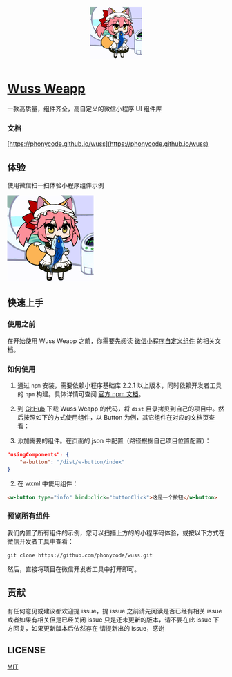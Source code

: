 <p align="center">
    <img alt="logo" src="./dist/common/image/logo.gif" width="120" style="margin-bottom: 10px;">
</p>

# [Wuss Weapp](https://github.com/phonycode/wuss)

一款高质量，组件齐全，高自定义的微信小程序 UI 组件库

### 文档

[https://phonycode.github.io/wuss](https://phonycode.github.io/wuss)

## 体验

使用微信扫一扫体验小程序组件示例

<img width="200" src="./dist/common/image/logo.gif">

## 快速上手

### 使用之前

在开始使用 Wuss Weapp 之前，你需要先阅读 [微信小程序自定义组件](https://developers.weixin.qq.com/miniprogram/dev/framework/custom-component/) 的相关文档。

### 如何使用

1. 通过 `npm` 安装，需要依赖小程序基础库 2.2.1 以上版本，同时依赖开发者工具的 `npm` 构建。具体详情可查阅 [官方 npm 文档](https://developers.weixin.qq.com/miniprogram/dev/devtools/npm.html)。

2. 到 [GitHub](https://github.com/phonycode/wuss) 下载 Wuss Weapp 的代码，将 `dist` 目录拷贝到自己的项目中。然后按照如下的方式使用组件，以 Button 为例，其它组件在对应的文档页查看：

3. 添加需要的组件。在页面的 json 中配置（路径根据自己项目位置配置）：

```json
"usingComponents": {
    "w-button": "/dist/w-button/index"
}
```

2. 在 wxml 中使用组件：

```html
<w-button type="info" bind:click="buttonClick">这是一个按钮</w-button>
```

### 预览所有组件

我们内置了所有组件的示例，您可以扫描上方的的小程序码体验，或按以下方式在微信开发者工具中查看：

```shell
git clone https://github.com/phonycode/wuss.git
```

然后，直接将项目在微信开发者工具中打开即可。

## 贡献

有任何意见或建议都欢迎提 issue，提 issue 之前请先阅读是否已经有相关 issue 或者如果有相关但是已经关闭 issue 只是还未更新的版本，请不要在此 issue 下方回复，如果更新版本后依然存在 请提新出的 issue，感谢

## LICENSE

[MIT](https://github.com/phonycode/wuss/blob/master/LICENSE)
